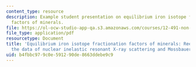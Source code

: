 ```yaml
---
content_type: resource
description: Example student presentation on equilibrium iron isotope fractionation
  factors of minerals.
file: https://ol-ocw-studio-app-qa.s3.amazonaws.com/courses/12-491-non-conventional-light-stable-isotope-geochemistry-spring-2012/b4fbbc979c0e591290de8663ddebe9c9_MIT12_491S12_EquilibriIron.pdf
file_type: application/pdf
resourcetype: Document
title: 'Equilibrium iron isotope fractionation factors of minerals: Reevaluation from
  the data of nuclear inelastic resonant X-ray scattering and Mossbauer spectroscopy.'
uid: b4fbbc97-9c0e-5912-90de-8663ddebe9c9
---
```


